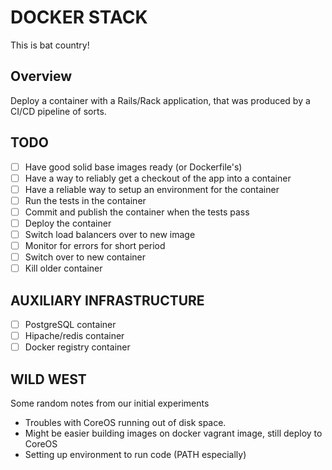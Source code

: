 DOCKER STACK
============

This is bat country!

Overview
--------

Deploy a container with a Rails/Rack application, that was produced by a CI/CD
pipeline of sorts.

TODO
----

- [ ] Have good solid base images ready (or Dockerfile's)
- [ ] Have a way to reliably get a checkout of the app into a container
- [ ] Have a reliable way to setup an environment for the container
- [ ] Run the tests in the container
- [ ] Commit and publish the container when the tests pass
- [ ] Deploy the container
- [ ] Switch load balancers over to new image
- [ ] Monitor for errors for short period
- [ ] Switch over to new container
- [ ] Kill older container

AUXILIARY INFRASTRUCTURE
-----------------------

- [ ] PostgreSQL container
- [ ] Hipache/redis container
- [ ] Docker registry container

WILD WEST
---------

Some random notes from our initial experiments

* Troubles with CoreOS running out of disk space.
* Might be easier building images on docker vagrant image, still deploy to CoreOS
* Setting up environment to run code (PATH especially)
